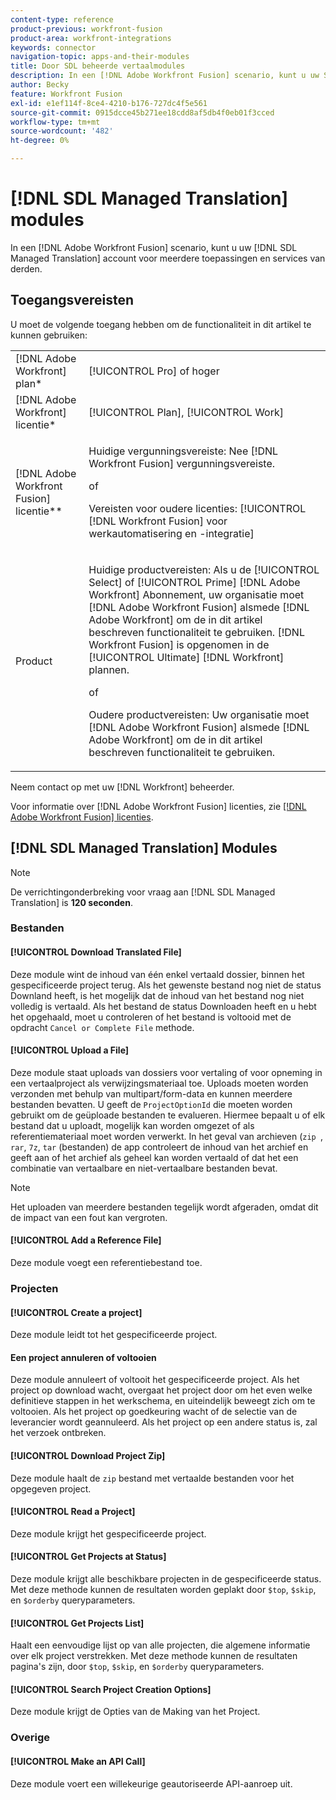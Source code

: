 ```yaml
---
content-type: reference
product-previous: workfront-fusion
product-area: workfront-integrations
keywords: connector
navigation-topic: apps-and-their-modules
title: Door SDL beheerde vertaalmodules
description: In een [!DNL Adobe Workfront Fusion] scenario, kunt u uw SDL Beheerde Vertaalrekening met veelvoudige derdetoepassingen en de diensten verbinden.
author: Becky
feature: Workfront Fusion
exl-id: e1ef114f-8ce4-4210-b176-727dc4f5e561
source-git-commit: 0915dcce45b271ee18cdd8af5db4f0eb01f3cced
workflow-type: tm+mt
source-wordcount: '482'
ht-degree: 0%

---
```


# [!DNL SDL Managed Translation] modules

In een [!DNL Adobe Workfront Fusion] scenario, kunt u uw [!DNL SDL Managed Translation] account voor meerdere toepassingen en services van derden.

## Toegangsvereisten

U moet de volgende toegang hebben om de functionaliteit in dit artikel te kunnen gebruiken:

<table style="table-layout:auto"> 
 <col> 
 <col> 
 <tbody> 
  <tr> 
   <td role="rowheader">[!DNL Adobe Workfront] plan*</td>
  <td> <p>[!UICONTROL Pro] of hoger</p> </td>
  </tr> 
  <tr data-mc-conditions=""> 
   <td role="rowheader">[!DNL Adobe Workfront] licentie*</td>
   <td> <p>[!UICONTROL Plan], [!UICONTROL Work]</p> </td> 
  </tr> 
  <tr> 
   <td role="rowheader">[!DNL Adobe Workfront Fusion] licentie**</td> 
   <td>
   <p>Huidige vergunningsvereiste: Nee [!DNL Workfront Fusion] vergunningsvereiste.</p>
   <p>of</p>
   <p>Vereisten voor oudere licenties: [!UICONTROL [!DNL Workfront Fusion] voor werkautomatisering en -integratie] </p>
   </td> 
  </tr> 
  <tr> 
   <td role="rowheader">Product</td> 
   <td>
   <p>Huidige productvereisten: Als u de [!UICONTROL Select] of [!UICONTROL Prime] [!DNL Adobe Workfront] Abonnement, uw organisatie moet [!DNL Adobe Workfront Fusion] alsmede [!DNL Adobe Workfront] om de in dit artikel beschreven functionaliteit te gebruiken. [!DNL Workfront Fusion] is opgenomen in de [!UICONTROL Ultimate] [!DNL Workfront] plannen.</p>
   <p>of</p>
   <p>Oudere productvereisten: Uw organisatie moet [!DNL Adobe Workfront Fusion] alsmede [!DNL Adobe Workfront] om de in dit artikel beschreven functionaliteit te gebruiken.</p>
   </td> 
  </tr> 
 </tbody> 
</table>

Neem contact op met uw [!DNL Workfront] beheerder.

Voor informatie over [!DNL Adobe Workfront Fusion] licenties, zie [[!DNL Adobe Workfront Fusion] licenties](../../workfront-fusion/get-started/license-automation-vs-integration.md).

## [!DNL SDL Managed Translation] Modules

>[!NOTE]
>
>De verrichtingonderbreking voor vraag aan [!DNL SDL Managed Translation] is **120 seconden**.

### Bestanden

#### [!UICONTROL Download Translated File]

Deze module wint de inhoud van één enkel vertaald dossier, binnen het gespecificeerde project terug. Als het gewenste bestand nog niet de status Downland heeft, is het mogelijk dat de inhoud van het bestand nog niet volledig is vertaald. Als het bestand de status Downloaden heeft en u hebt het opgehaald, moet u controleren of het bestand is voltooid met de opdracht `Cancel or Complete File` methode.

#### [!UICONTROL Upload a File]

Deze module staat uploads van dossiers voor vertaling of voor opneming in een vertaalproject als verwijzingsmateriaal toe. Uploads moeten worden verzonden met behulp van multipart/form-data en kunnen meerdere bestanden bevatten. U geeft de `ProjectOptionId` die moeten worden gebruikt om de geüploade bestanden te evalueren. Hiermee bepaalt u of elk bestand dat u uploadt, mogelijk kan worden omgezet of als referentiemateriaal moet worden verwerkt. In het geval van archieven (`zip `, `rar`, `7z`, `tar` (bestanden) de app controleert de inhoud van het archief en geeft aan of het archief als geheel kan worden vertaald of dat het een combinatie van vertaalbare en niet-vertaalbare bestanden bevat.

>[!NOTE]
>
>Het uploaden van meerdere bestanden tegelijk wordt afgeraden, omdat dit de impact van een fout kan vergroten.

#### [!UICONTROL Add a Reference File]

Deze module voegt een referentiebestand toe.

### Projecten

#### [!UICONTROL Create a project]

Deze module leidt tot het gespecificeerde project.

#### Een project annuleren of voltooien

Deze module annuleert of voltooit het gespecificeerde project. Als het project op download wacht, overgaat het project door om het even welke definitieve stappen in het werkschema, en uiteindelijk beweegt zich om te voltooien. Als het project op goedkeuring wacht of de selectie van de leverancier wordt geannuleerd. Als het project op een andere status is, zal het verzoek ontbreken.

#### [!UICONTROL Download Project Zip]

Deze module haalt de `zip` bestand met vertaalde bestanden voor het opgegeven project.

#### [!UICONTROL Read a Project]

Deze module krijgt het gespecificeerde project.

#### [!UICONTROL Get Projects at Status]

Deze module krijgt alle beschikbare projecten in de gespecificeerde status. Met deze methode kunnen de resultaten worden geplakt door `$top`, `$skip`, en `$orderby` queryparameters.

#### [!UICONTROL Get Projects List]

Haalt een eenvoudige lijst op van alle projecten, die algemene informatie over elk project verstrekken. Met deze methode kunnen de resultaten pagina&#39;s zijn, door `$top`, `$skip`, en `$orderby` queryparameters.

#### [!UICONTROL Search Project Creation Options]

Deze module krijgt de Opties van de Making van het Project.

### Overige

#### [!UICONTROL Make an API Call]

Deze module voert een willekeurige geautoriseerde API-aanroep uit.
